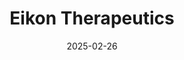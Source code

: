 ---  
layout: startup_page  
title: "Eikon Therapeutics"  
id: "eikontx.com"  
permalink: "/eikontherapeuticseikontx.com02262025/"  
website: "http://www.eikontx.com"  
funding_round: "Series D"  
funding_amount: "$350.7M"  
investors: "Lux Capital, Alexandria Venture Investments, AME Cloud Ventures, The Column Group, E15 VC, Foresite Capital, General Catalyst, Soros Capital, StepStone Group, funds and accounts advised by T. Rowe Price Associates, Inc., UC Investments (Office of the Chief Investment Officer of the Regents of the University of California)"  
about: "Eikon Therapeutics is a biotechnology company that integrates advanced engineering with molecular and cell biology to accelerate drug discovery and development. They leverage proprietary single-molecule tracking technology to uncover biological processes in living cells with unprecedented precision, with the goal of bringing important new medicines to people suffering from grievous illness."  
markets: "Biotech"  
hq: "Hayward, California, United States"  
founded_year: "2019"  
linkedin: "https://www.linkedin.com/company/eikon-therapeutics-inc/"  
twitter: "https://twitter.com/eikontx"  
instagram: ""  
facebook: ""  
crunchbase: "https://www.crunchbase.com/organization/eikon-therapeutics"  
pitchbook: "https://pitchbook.com/profiles/company/432611-20"  

date_display: "26-Feb-2025"  
date: "2025-02-26"

# SEO Optimization  
meta_title: "Eikon Therapeutics - Series D Funding ($350.7M)"  
meta_description: "Eikon Therapeutics, Eikon Therapeutics is a biotechnology company that integrates advanced engineering with molecular and cell biology to accelerate drug discovery and de..."  
meta_keywords: "Eikon Therapeutics, Biotech, Series D funding"  
canonical_url: "https://startup.projectstartups.com/eikontherapeuticseikontx.com02262025/"  
---